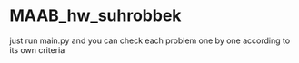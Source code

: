 # MAAB_hw_suhrobbek
just run main.py and you can check each problem one by one according to its own criteria 
